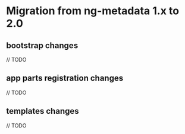 # Migration from ng-metadata 1.x to 2.0

## bootstrap changes
// TODO

## app parts registration changes
// TODO

## templates changes
// TODO
